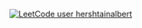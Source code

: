 [![LeetCode user hershtainalbert](https://img.shields.io/badge/dynamic/json?style=for-the-badge&labelColor=black&color=%23ffa116&label=Solved&query=solvedOverTotal&url=https%3A%2F%2Fleetcode-badge.vercel.app%2Fapi%2Fusers%2Fhershtainalbert&logo=leetcode&logoColor=yellow)](https://leetcode.com/hershtainalbert/)
